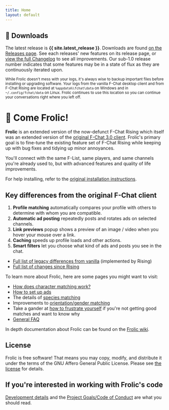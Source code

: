```yaml
---
title: Home
layout: default
---
```

## 💾 Downloads
The latest release is **{{ site.latest_release }}**. Downloads are found [on the Releases page](https://github.com/Frolic-chat/Frolic/releases). See each releases' new features on its release page, or [view the full Changelog](/wiki/development/CHANGELOG.html) to see all improvements. Our sub-1.0 release number indicates that some features may be in a state of flux as they are continuously iterated upon.

<small>While Frolic doesn't mess with your logs, it's always wise to backup important files before installing or upgrading software. Your logs from the vanilla F-Chat desktop client and from F-Chat Rising are located at `%appdata%\fchat\data` on Windows and in `~/.config/fchat/data` on Linux. Frolic continues to use this location so you can continue your conversations right where you left off.</small>


# 🌺 Come Frolic!
**Frolic** is an extended version of the now-defunct F-Chat Rising which itself was an extended version of the [original F-Chat 3.0 client](https://wiki.f-list.net/F-Chat_3.0). Frolic's primary goal is to fine-tune the existing feature set of F-Chat Rising while keeping up with bug fixes and tidying up minor annoyances.

You'll connect with the same F-List, same players, and same channels you're already used to, but with advanced features and quality of life improvements.

For help installing, refer to the [original installation instructions](https://wiki.f-list.net/F-Chat_3.0/Installation).

## Key differences from the original F-Chat client

1. **Profile matching** automatically compares your profile with others to determine with whom you are compatible.
1. **Automatic ad posting** repeatedly posts and rotates ads on selected channels.
1. **Link previews** popup shows a preview of an image / video when you hover your mouse over a link.
1. **Caching** speeds up profile loads and other actions.
1. **Smart filters** let you choose what kind of ads and posts you see in the chat.
* [Full list of legacy differences from vanilla](/wiki/features/features-legacy.html) (implemented by Rising)
* [Full list of changes since Rising](/wiki/development/CHANGELOG.html)

To learn more about Frolic, here are some pages you might want to visit:
* [How does character matching work?](/wiki/features/how-to-match.html)
* [How to set up ads](/wiki/features/how-to-ads.html)
* The details of [species matching](/wiki/features/species-matching.html)
* Improvements to [orientation/gender matching](/wiki/features/orientation.html)
* Take a gander at [how to frustrate yourself](/wiki/features/how-to-not-match.html) if you're not getting good matches and want to know why
* [General FAQ](/wiki/FAQ.html)

In depth documentation about Frolic can be found on the [Frolic wiki](/wiki.html).

## License
Frolic is free software! That means you may copy, modify, and distribute it under the terms of the GNU Affero General Public License. Please see [the license](/wiki/LICENSE.html) for details.

## If you're interested in working with Frolic's code
[Development details](/wiki/development/development.html) and the [Project Goals/Code of Conduct](/wiki/development/CODE_OF_CONDUCT.html) are what you should read.
